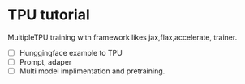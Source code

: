 # TPU tutorial
MultipleTPU training with framework likes jax,flax,accelerate, trainer. 

- [ ] Hunggingface example to TPU 
- [ ] Prompt, adaper
- [ ] Multi model implimentation and pretraining. 
